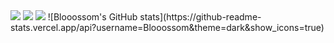<div>
<a href="https://palm-acapella-56e.notion.site/f034ca531b80448a9107e98e55eaf1fb?v=aec0ba6e4da042b7a8f0a2b3875bf28d" target="_blank">
<img src="https://img.shields.io/badge/Notion-dodgerblue?style=flat&logo=Notion&logoColor=white"/></a>
<a><img src="https://img.shields.io/badge/Spring-6DB33F?style=flat&logo=Spring&logoColor=white"/></a>
<a><img src="https://img.shields.io/badge/SpringBoot-6DB33F?style=flat&logo=SpringBoot&logoColor=white"/></a>
![Blooossom's GitHub stats](https://github-readme-stats.vercel.app/api?username=Blooossom&theme=dark&show_icons=true)
</div>




<!--
**Blooossom/Blooossom** is a ✨ _special_ ✨ repository because its `README.md` (this file) appears on your GitHub profile.

Here are some ideas to get you started:

- 🔭 I’m currently working on ...
- 🌱 I’m currently learning ...
- 👯 I’m looking to collaborate on ...
- 🤔 I’m looking for help with ...
- 💬 Ask me about ...
- 📫 How to reach me: ...
- 😄 Pronouns: ...
- ⚡ Fun fact: ...
-->
